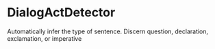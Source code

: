 # DialogActDetector
Automatically infer the type of sentence. Discern question, declaration, exclamation, or imperative
